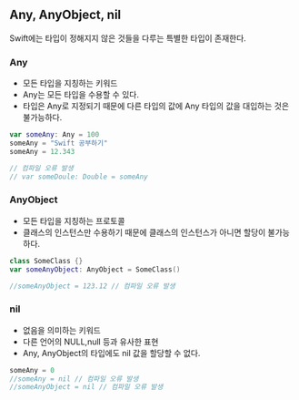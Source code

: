 ## Any, AnyObject, nil

Swift에는 타입이 정해지지 않은 것들을 다루는 특별한 타입이 존재한다.

### Any

- 모든 타입을 지칭하는 키워드
- Any는 모든 타입을 수용할 수 있다.
- 타입은 Any로 지정되기 때문에 다른 타입의 값에 Any 타입의 값을 대입하는 것은 불가능하다.

```swift
var someAny: Any = 100
someAny = "Swift 공부하기"
someAny = 12.343

// 컴파일 오류 발생
// var someDoule: Double = someAny
```

### AnyObject

- 모든 타입을 지칭하는 프로토콜
- 클래스의 인스턴스만 수용하기 때문에 클래스의 인스턴스가 아니면 할당이 불가능하다.

```swift
class SomeClass {}
var someAnyObject: AnyObject = SomeClass()

//someAnyObject = 123.12 // 컴파일 오류 발생
```

### nil

- 없음을 의미하는 키워드
- 다른 언어의 NULL,null 등과 유사한 표현
- Any, AnyObject의 타입에도 nil 값을 할당할 수 없다.

```swift
someAny = 0
//someAny = nil // 컴파일 오류 발생
//someAnyObject = nil // 컴파일 오류 발생
```
